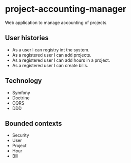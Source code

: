 # project-accounting-manager
Web application to manage accounting of projects.

User histories
--------------
- As a user I can registry int the system.
- As a registered user I can add projects.
- As a registered user I can add hours in a project.
- As a registered user I can create bills.

Technology
----------
- Symfony
- Doctrine
- CQRS
- DDD

Bounded contexts
----------------
- Security
- User
- Project
- Hour
- Bill
